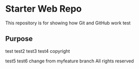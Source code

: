 # Starter Web Repo

This repository is for showing how Git and GitHub work
test
## Purpose
test
test2
test3
test4
copyright

test5
test6
change from myfeature branch
All rights reserved
